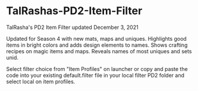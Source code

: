 # TalRashas-PD2-Item-Filter <br>
TalRasha's PD2 Item Filter updated December 3, 2021 <br>

Updated for Season 4 with new mats, maps and uniques. Highlights good items in bright colors and adds design elements to names. Shows crafting recipes on magic items and maps. Reveals names of most uniques and sets unid.<br>

Select filter choice from "Item Profiles" on launcher or copy and paste the code into your existing default.filter file in your local filter PD2 folder and select local on item profiles.
